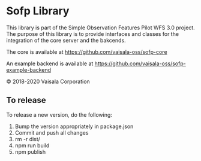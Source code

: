 # Sofp Library

This library is part of the Simple Observation Features Pilot WFS 3.0 project. The purpose of this library is to provide interfaces and classes for the integration of the core server and the bakcends.

The core is available at https://github.com/vaisala-oss/sofp-core

An example backend is available at https://github.com/vaisala-oss/sofp-example-backend

© 2018-2020 Vaisala Corporation

## To release

To release a new version, do the following:

1. Bump the version appropriately in package.json
2. Commit and push all changes
3. rm -r dist/
4. npm run build
5. npm publish

